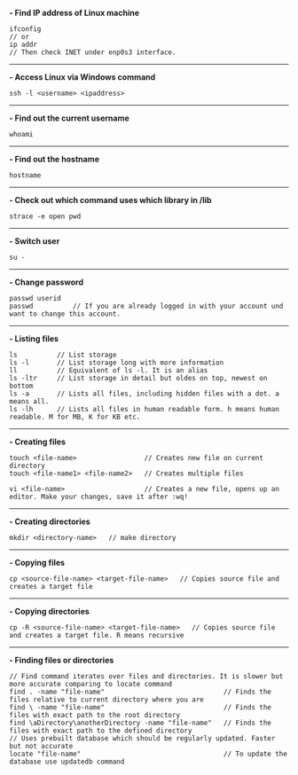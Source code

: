 **- Find IP address of Linux machine**
```
ifconfig
// or
ip addr
// Then check INET under enp0s3 interface. 
```
---
**- Access Linux via Windows command**
```
ssh -l <username> <ipaddress>
```
---
**- Find out the current username**
```
whoami
```
---
**- Find out the hostname**
```
hostname
```
---
**- Check out which command uses which library in /lib**
```
strace -e open pwd
```
---
**- Switch user**
```
su -
```
---
**- Change password**
```
passwd userid
passwd          // If you are already logged in with your account und want to change this account.
```
---
**- Listing files**
```
ls          // List storage
ls -l       // List storage long with more information
ll          // Equivalent of ls -l. It is an alias
ls -ltr     // List storage in detail but oldes on top, newest on bottom
ls -a       // Lists all files, including hidden files with a dot. a means all.
ls -lh      // Lists all files in human readable form. h means human readable. M for MB, K for KB etc.
```
---
**- Creating files**
```
touch <file-name>                 // Creates new file on current directory
touch <file-name1> <file-name2>   // Creates multiple files 

vi <file-name>                    // Creates a new file, opens up an editor. Make your changes, save it after :wq!
```
---
**- Creating directories**
```
mkdir <directory-name>   // make directory
```
---
**- Copying files**
```
cp <source-file-name> <target-file-name>   // Copies source file and creates a target file
```
---
**- Copying directories**
```
cp -R <source-file-name> <target-file-name>   // Copies source file and creates a target file. R means recursive
```
---
**- Finding files or directories**
```
// Find command iterates over files and directories. It is slower but more accurate comparing to locate command
find . -name "file-name"                              // Finds the files relative to current directory where you are
find \ -name "file-name"                              // Finds the files with exact path to the root directory
find \aDirectory\anotherDirectory -name "file-name"   // Finds the files with exact path to the defined directory
// Uses prebuilt database which should be regularly updated. Faster but not accurate
locate "file-name"                                    // To update the database use updatedb command   
```
